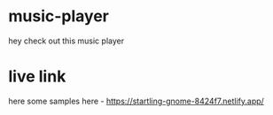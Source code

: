 # music-player

 hey check out this music player

# live link

 here some samples here - https://startling-gnome-8424f7.netlify.app/
